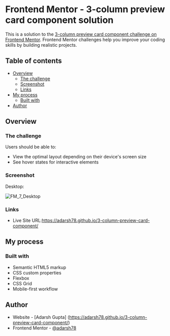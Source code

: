 # Frontend Mentor - 3-column preview card component solution

This is a solution to the [3-column preview card component challenge on Frontend Mentor](https://www.frontendmentor.io/challenges/3column-preview-card-component-pH92eAR2-). Frontend Mentor challenges help you improve your coding skills by building realistic projects. 

## Table of contents

- [Overview](#overview)
  - [The challenge](#the-challenge)
  - [Screenshot](#screenshot)
  - [Links](#links)
- [My process](#my-process)
  - [Built with](#built-with)
- [Author](#author)

## Overview

### The challenge

Users should be able to:

- View the optimal layout depending on their device's screen size
- See hover states for interactive elements

### Screenshot

Desktop: 

![FM_7_Desktop](https://user-images.githubusercontent.com/64201509/219867736-c6fe5ddf-549e-4873-a4b1-0b899a8b75b9.png)

### Links

- Live Site URL:https://adarsh78.github.io/3-column-preview-card-component/

## My process

### Built with

- Semantic HTML5 markup
- CSS custom properties
- Flexbox
- CSS Grid
- Mobile-first workflow

## Author

- Website - [Adarsh Gupta] (https://adarsh78.github.io/3-column-preview-card-component/)
- Frontend Mentor - [@adarsh78](https://www.frontendmentor.io/profile/adarsh78)

